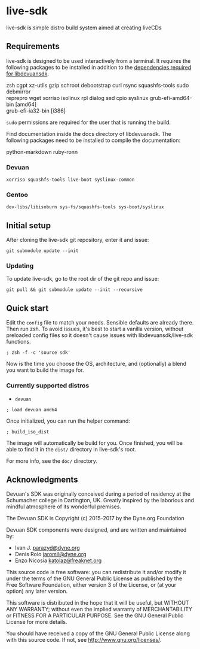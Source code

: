 live-sdk
========

live-sdk is simple distro build system aimed at creating liveCDs

## Requirements

live-sdk is designed to be used interactively from a terminal.
It requires the following packages to be installed in addition to the
[dependencies required for libdevuansdk](https://github.com/dyne/libdevuansdk/blob/master/README.md#requirements).

zsh cgpt xz-utils gzip schroot debootstrap curl rsync squashfs-tools sudo debmirror \
reprepro wget xorriso isolinux rpl dialog sed cpio syslinux grub-efi-amd64-bin [amd64] \
grub-efi-ia32-bin [i386]


`sudo` permissions are required for the user that is running the build.

Find documentation inside the docs directory of libdevuansdk. The 
following packages need to be installed to compile the documentation:

python-markdown ruby-ronn


### Devuan

```
xorriso squashfs-tools live-boot syslinux-common
```

### Gentoo

```
dev-libs/libisoburn sys-fs/squashfs-tools sys-boot/syslinux
```

## Initial setup

After cloning the live-sdk git repository, enter it and issue:

```
git submodule update --init
```

### Updating

To update live-sdk, go to the root dir of the git repo and issue:

```
git pull && git submodule update --init --recursive
```

## Quick start

Edit the `config` file to match your needs. Sensible defaults are
already there. Then run zsh. To avoid issues, it's best to start a
vanilla version, without preloaded config files so it doesn't cause
issues with libdevuansdk/live-sdk functions.

```
; zsh -f -c 'source sdk'
```

Now is the time you choose the OS, architecture, and (optionally) a
blend you want to build the image for.

### Currently supported distros

* `devuan`

```
; load devuan amd64
```

Once initialized, you can run the helper command:

```
; build_iso_dist
```

The image will automatically be build for you. Once finished, you will be
able to find it in the `dist/` directory in live-sdk's root.

For more info, see the `doc/` directory.

## Acknowledgments

Devuan's SDK was originally conceived during a period of residency at the
Schumacher college in Dartington, UK. Greatly inspired by the laborious and
mindful atmosphere of its wonderful premises.

The Devuan SDK is Copyright (c) 2015-2017 by the Dyne.org Foundation

Devuan SDK components were designed, and are written and maintained by:

- Ivan J. <parazyd@dyne.org>
- Denis Roio <jaromil@dyne.org>
- Enzo Nicosia <katolaz@freaknet.org>

This source code is free software: you can redistribute it and/or modify it
under the terms of the GNU General Public License as published by the Free
Software Foundation, either version 3 of the License, or (at your option)
any later version.

This software is distributed in the hope that it will be useful, but
WITHOUT ANY WARRANTY; without even the implied warranty of MERCHANTABILITY
or FITNESS FOR A PARTICULAR PURPOSE. See the GNU General Public License for
more details.

You should have received a copy of the GNU General Public License along
with this source code. If not, see <http://www.gnu.org/licenses/>.

